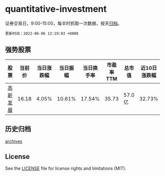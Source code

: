 # quantitative-investment

证券交易日，9:00-15:00，每半时抓取一次数据，按天[归档](archives)。

`更新时间：2022-06-06 12:19:03 +0800`

## 强势股票

|股票|当前价|当日涨跌幅|当日振幅|当日换手率|市盈率TTM|总市值|近10日涨跌幅|
|----|----|----|----|----|----|----|----|
|[高新发展](https://xueqiu.com/S/SZ000628)|16.18|4.05%|10.61%|17.54%|35.73|57.0亿|32.73%|

## 历史归档

[archives](archives)

## License

See the [LICENSE](LICENSE) file for license rights and limitations (MIT).